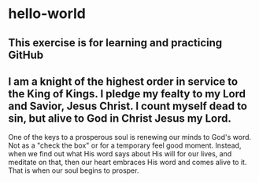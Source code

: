# hello-world
This exercise is for learning and practicing GitHub
---
I am a knight of the highest order in service to the King of Kings. I pledge my fealty to my Lord and Savior, Jesus Christ.
I count myself dead to sin, but alive to God in Christ Jesus my Lord.
---
One of the keys to a prosperous soul is renewing our minds to God's word. Not as a "check the box" or for a temporary feel good moment. Instead, when we find out what His word says about His will for our lives, and meditate on that, then our heart embraces His word and comes alive to it. That is when our soul begins to prosper.
